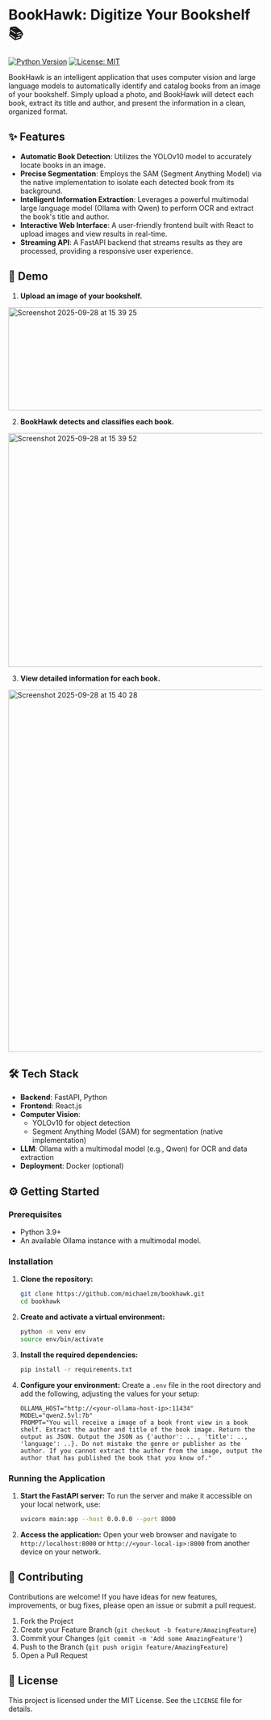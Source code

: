 # BookHawk: Digitize Your Bookshelf 📚

[![Python Version](https://img.shields.io/badge/python-3.9+-blue.svg)](https://www.python.org/downloads/)
[![License: MIT](https://img.shields.io/badge/License-MIT-yellow.svg)](https://opensource.org/licenses/MIT)

BookHawk is an intelligent application that uses computer vision and large language models to automatically identify and catalog books from an image of your bookshelf. Simply upload a photo, and BookHawk will detect each book, extract its title and author, and present the information in a clean, organized format.

## ✨ Features

- **Automatic Book Detection**: Utilizes the YOLOv10 model to accurately locate books in an image.
- **Precise Segmentation**: Employs the SAM (Segment Anything Model) via the native implementation to isolate each detected book from its background.
- **Intelligent Information Extraction**: Leverages a powerful multimodal large language model (Ollama with Qwen) to perform OCR and extract the book's title and author.
- **Interactive Web Interface**: A user-friendly frontend built with React to upload images and view results in real-time.
- **Streaming API**: A FastAPI backend that streams results as they are processed, providing a responsive user experience.

## 🚀 Demo

1.  **Upload an image of your bookshelf.**
<img width="667" height="204" alt="Screenshot 2025-09-28 at 15 39 25" src="https://github.com/user-attachments/assets/cedef6e8-3ab6-40d1-a988-815096013f4c" />


2.  **BookHawk detects and classifies each book.**
<img width="1279" height="463" alt="Screenshot 2025-09-28 at 15 39 52" src="https://github.com/user-attachments/assets/2ca16109-b1b8-40f6-bab8-1823a6797a71" />


3.  **View detailed information for each book.**
<img width="1219" height="717" alt="Screenshot 2025-09-28 at 15 40 28" src="https://github.com/user-attachments/assets/80f4e490-c465-4a99-80a1-8e7d359b7874" />


## 🛠️ Tech Stack

- **Backend**: FastAPI, Python
- **Frontend**: React.js
- **Computer Vision**:
    - YOLOv10 for object detection
    - Segment Anything Model (SAM) for segmentation (native implementation)
- **LLM**: Ollama with a multimodal model (e.g., Qwen) for OCR and data extraction
- **Deployment**: Docker (optional)

## ⚙️ Getting Started

### Prerequisites

- Python 3.9+
- An available Ollama instance with a multimodal model.

### Installation

1.  **Clone the repository:**
    ```bash
    git clone https://github.com/michaelzm/bookhawk.git
    cd bookhawk
    ```

2.  **Create and activate a virtual environment:**
    ```bash
    python -m venv env
    source env/bin/activate
    ```

3.  **Install the required dependencies:**
    ```bash
    pip install -r requirements.txt
    ```

4.  **Configure your environment:**
    Create a `.env` file in the root directory and add the following, adjusting the values for your setup:
    ```
    OLLAMA_HOST="http://<your-ollama-host-ip>:11434"
    MODEL="qwen2.5vl:7b"
    PROMPT="You will receive a image of a book front view in a book shelf. Extract the author and title of the book image. Return the output as JSON. Output the JSON as {'author': .. , 'title': .., 'language': ..}. Do not mistake the genre or publisher as the author. If you cannot extract the author from the image, output the author that has published the book that you know of."
    ```

### Running the Application

1.  **Start the FastAPI server:**
    To run the server and make it accessible on your local network, use:
    ```bash
    uvicorn main:app --host 0.0.0.0 --port 8000
    ```

2.  **Access the application:**
    Open your web browser and navigate to `http://localhost:8000` or `http://<your-local-ip>:8000` from another device on your network.

## 🤝 Contributing

Contributions are welcome! If you have ideas for new features, improvements, or bug fixes, please open an issue or submit a pull request.

1.  Fork the Project
2.  Create your Feature Branch (`git checkout -b feature/AmazingFeature`)
3.  Commit your Changes (`git commit -m 'Add some AmazingFeature'`)
4.  Push to the Branch (`git push origin feature/AmazingFeature`)
5.  Open a Pull Request

## 📄 License

This project is licensed under the MIT License. See the `LICENSE` file for details.
